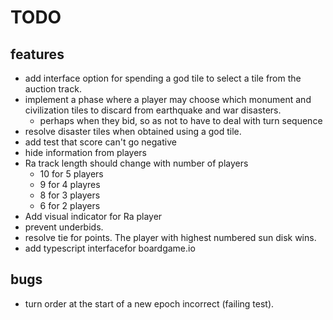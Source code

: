 # TODO

## features

- add interface option for spending a god tile to select a tile from the auction track.
- implement a phase where a player may choose which monument and civilization tiles to discard from earthquake and war disasters.
  - perhaps when they bid, so as not to have to deal with turn sequence
- resolve disaster tiles when obtained using a god tile.
- add test that score can't go negative
- hide information from players
- Ra track length should change with number of players 
  - 10 for 5 players
  - 9 for 4 playres
  - 8 for 3 players
  - 6 for 2 players
- Add visual indicator for Ra player
- prevent underbids.
- resolve tie for points. The player with highest numbered sun disk wins.
- add typescript interfacefor boardgame.io

## bugs

- turn order at the start of a new epoch incorrect (failing test).